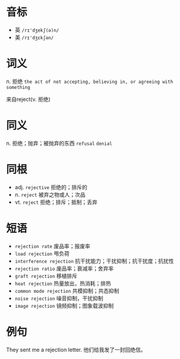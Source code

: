 # 音标

- 英 `/rɪ'dʒekʃ(ə)n/`
- 美 `/rɪ'dʒɛkʃən/`

# 词义

n. 拒绝
`the act of not accepting, believing in, or agreeing with something`



来自reject(v. 拒绝)

# 同义

n. 拒绝；抛弃；被抛弃的东西
`refusal` `denial`

# 同根

- adj. `rejective` 拒绝的；排斥的
- n. `reject` 被弃之物或人；次品
- vt. `reject` 拒绝；排斥；抵制；丢弃

# 短语

- `rejection rate` 废品率；报废率
- `load rejection` 甩负荷
- `interference rejection` 抗干扰能力；干扰抑制；抗干扰度；抗扰性
- `rejection ratio` 废品率；衰减率；舍弃率
- `graft rejection` 移植排斥
- `heat rejection` 热量放出，热消耗；排热
- `common mode rejection` 共模抑制；共态抑制
- `noise rejection` 噪音抑制，干扰抑制
- `image rejection` 镜频抑制；图象载波抑制

# 例句

They sent me a rejection letter.
他们给我发了一封回绝信。


